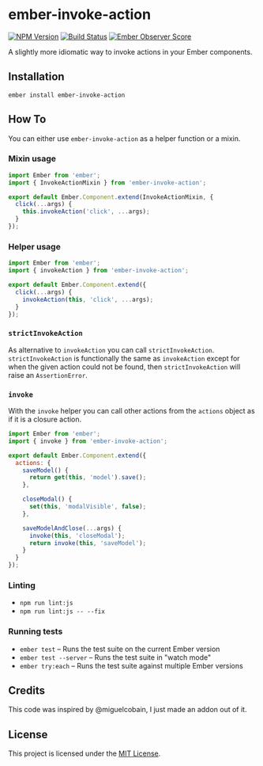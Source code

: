 # ember-invoke-action
[![NPM Version](https://badge.fury.io/js/ember-invoke-action.svg)](http://badge.fury.io/js/ember-invoke-action)
[![Build Status](https://travis-ci.org/martndemus/ember-invoke-action.svg?branch=master)](https://travis-ci.org/martndemus/ember-invoke-action)
[![Ember Observer Score](http://emberobserver.com/badges/ember-invoke-action.svg)](http://emberobserver.com/addons/ember-invoke-action)

A slightly more idiomatic way to invoke actions in your Ember components.

## Installation

```
ember install ember-invoke-action
```

## How To

You can either use `ember-invoke-action` as a helper function or a mixin.

### Mixin usage

```javascript
import Ember from 'ember';
import { InvokeActionMixin } from 'ember-invoke-action';

export default Ember.Component.extend(InvokeActionMixin, {
  click(...args) {
    this.invokeAction('click', ...args);
  }
});
```

### Helper usage

```javascript
import Ember from 'ember';
import { invokeAction } from 'ember-invoke-action';

export default Ember.Component.extend({
  click(...args) {
    invokeAction(this, 'click', ...args);
  }
});
```

### `strictInvokeAction`

As alternative to `invokeAction` you can call `strictInvokeAction`.
`strictInvokeAction` is functionally the same as `invokeAction` except for when
the given action could not be found, then `strictInvokeAction` will raise an
`AssertionError`.

### `invoke`

With the `invoke` helper you can call other actions from the `actions` object as
if it is a closure action.

```javascript
import Ember from 'ember';
import { invoke } from 'ember-invoke-action';

export default Ember.Component.extend({
  actions: {
    saveModel() {
      return get(this, 'model').save();
    },

    closeModal() {
      set(this, 'modalVisible', false);
    },

    saveModelAndClose(...args) {
      invoke(this, 'closeModal');
      return invoke(this, 'saveModel');
    }
  }
});
```

### Linting

* `npm run lint:js`
* `npm run lint:js -- --fix`

### Running tests

* `ember test` – Runs the test suite on the current Ember version
* `ember test --server` – Runs the test suite in "watch mode"
* `ember try:each` – Runs the test suite against multiple Ember versions

## Credits

This code was inspired by @miguelcobain, I just made an addon out of it.

License
------------------------------------------------------------------------------

This project is licensed under the [MIT License](LICENSE.md).
